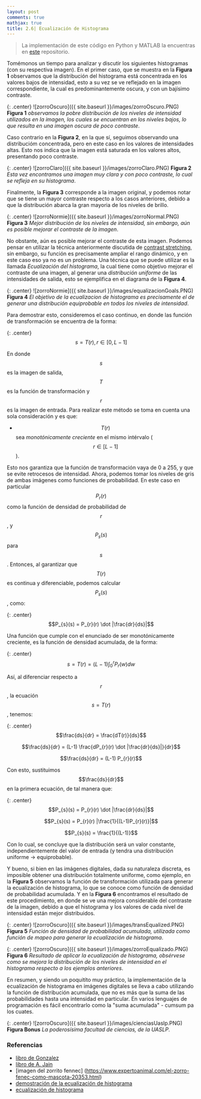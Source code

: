 ```yaml
---
layout: post
comments: true
mathjax: true
title: 2.6| Ecualización de Histograma
---
```


> La implementación de este código en Python y MATLAB la encuentras en [este](https://github.com/BryanMed/Procesamiento-de-imagen/tree/master/2.5.1%20Equalizacion%20de%20histograma) repositorio.

Tomémonos un tiempo para analizar y discutir los siguientes histogramas (con su respectiva imagen). En el primer caso, que se muestra en la __Figura 1__ observamos que la distribución del histograma está concentrada en los valores bajos de intensidad, esto a su vez se ve reflejado en la imagen correspondiente, la cual es predominantemente oscura, y con un bajísimo contraste. 

{: .center}
![zorroOscuro]({{ site.baseurl }}/images/zorroOscuro.PNG)
__Figura 1__ _observamos la pobre distribución de los niveles de intensidad utilizados en la imagen, los cuales se encuentran en los niveles bajos, lo que resulta en una imagen oscura de poco contraste_.

Caso contrario en la __Figura 2__, en la que sí, seguimos observando una distribucióm concentrada, pero en este caso en los valores de intensidades altas. Esto nos indica que la imagen está saturada en los valores altos, presentando poco contraste.

{: .center}
![zorroClaro]({{ site.baseurl }}/images/zorroClaro.PNG)
__Figura 2__ _Esta vez encontramos una imagen muy clara y con poco contraste, lo cual se refleja en su histograma_.

Finalmente, la __Figura 3__ corresponde a la imagen original, y podemos notar que se tiene un mayor contraste respecto a los casos anteriores, debido a que la distribución abarca la gran mayoria de los niveles de brillo.

{: .center}
![zorroNormie]({{ site.baseurl }}/images/zorroNormal.PNG)
__Figura 3__ _Mejor distribución de los niveles de intensidad, sin embargo, aún es posible mejorar el contraste de la imagen_.

No obstante, aún es posible mejorar el contraste de esta imagen. Podemos pensar en utilizar la técnica anteriormente discutida de [contrast stretching](https://bryanmed.github.io/LinearTrans/), sin embargo, su función es precisamente ampliar el rango dinámico, y en este caso eso ya no es un problema. Una técnica que se puede utilizar es la llamada _Ecualización del histograma_, la cual tiene como objetivo mejorar el contraste de una imagen, al generar una _distribución uniforme_ de las intensidades de salida, esto se ejemplifica en el diagrama de la __Figura 4__.

{: .center}
![zorroNormie]({{ site.baseurl }}/images/equalizacionGoals.PNG)
__Figura 4__ _El objetivo de la ecualizacion de histograma es precisamente el de generar una distribución equiprobable en todos los niveles de intensidad_.

Para demostrar esto, consideremos el caso continuo, en donde las función de transformación se encuentra de la forma:

{: .center}
$$s = T(r), r \in [0, L - 1]$$

En donde $$s$$ es la imagen de salida, $$T$$ es la función de transformación y $$r$$ es la imagen de entrada. Para realizar este método se toma en cuenta una sola consideración y es que:

* $$T(r)$$ sea _monotónicamente creciente_ en el mismo intérvalo ($$ r \in [L - 1]$$).

Esto nos garantiza que la función de transformación vaya de 0 a 255, y que se evite retrocesos de intensidad. Ahora, podemos tomar los niveles de gris de ambas imágenes como funciones de probabilidad. En este caso en particular $$P_{r}(r)$$ como la función de densidad de probabilidad de $$r$$, y $$P_{s}(s)$$ para $$s$$. Entonces, al garantizar que $$T(r)$$ es continua y diferenciable, podemos calcular $$P_{s}(s)$$, como:

{: .center}
$$P_{s}(s) = P_{r}(r) \dot |\frac{dr}{ds}|$$

Una función que cumple con el enunciado de ser monotónicamente creciente, es la función de densidad acumulada, de la forma:

{: .center}
$$s = T(r) = (L-1) \int_{0}^{r} P_{r}(w) dw$$

Así, al diferenciar respecto a $$r$$, la ecuación $$s = T(r)$$, tenemos: 

{: .center}
$$\frac{ds}{dr} = \frac{dT(r)}{ds}$$

$$\frac{ds}{dr} = (L-1) \frac{dP_{r}(r) \dot |\frac{dr}{ds}|}{dr}$$

$$\frac{ds}{dr} = (L-1) P_{r}(r)$$

Con esto, sustituimos $$\frac{ds}{dr}$$ en la primera ecuación, de tal manera que:

{: .center}
$$P_{s}(s) = P_{r}(r) \dot |\frac{dr}{ds}|$$

$$P_{s}(s) = P_{r}(r) |\frac{1}{(L-1)P_{r}(r)}|$$

$$P_{s}(s) = \frac{1}{(L-1)}$$

Con lo cual, se concluye que la distribución será un valor constante, independientemente del valor de entrada (y tendra una distribución uniforme -> equiprobable).

Y bueno, si bien en las imágenes digitales, dada su naturaleza discreta, es imposible obtener una distribución totalmente uniforme, como ejemplo, en la __Figura 5__ observamos la función de transformación utilizada para generar la ecualización de histograma, lo que se conoce como función de densidad de probabilidad acumulada. Y en la __Figura 6__ encontramos el resultado de este procedimiento, en donde se ve una mejora considerable del contraste de la imagen, debido a que el histograma y los valores de cada nivel de intensidad están mejor distribuidos. 

{: .center}
![zorroOscuro]({{ site.baseurl }}/images/transEqualized.PNG)
__Figura 5__ _Función de densidad de probabilidad acumulada, utilizada como función de mapeo para generar la ecualización de histograma_.

{: .center}
![zorroOscuro]({{ site.baseurl }}/images/zorroEqualizado.PNG)
__Figura 6__ _Resultado de aplicar la ecualización de histograma, obsérvese como se mejora la distribución de los niveles de intensidad en el histograma respecto a los ejemplos anteriores_.

En resumen, y siendo un poquitíto muy práctico, la implementación de la ecualización de histograma en imágenes digitales se lleva a cabo utilizando la función de distribución acumulada, que no es más que la suma de las probabilidades hasta una intensidad en particular. En varios lenguajes de programación es fácil encontrarlo como la "suma acumulada" - cumsum pa los cuates.

{: .center}
![zorroOscuro]({{ site.baseurl }}/images/cienciasUaslp.PNG)
__Figura Bonus__ _La poderosísima facultad de ciencias, de la UASLP_.



### Referencias

* [libro de Gonzalez](https://www.amazon.com/Digital-Image-Processing-Rafael-Gonzalez/dp/0133356728)
* [libro de A. Jain](https://www.amazon.com/Fundamentals-Digital-Image-Processing-Anil/dp/0133361659)
* [imagen del zorrito fennec] (https://www.expertoanimal.com/el-zorro-fenec-como-mascota-20353.html)
* [demostración de la ecualización de histograma](http://appliedmaths.sun.ac.za/TW793/slides/slides_3_2.pdf)
* [ecualización de histograma](http://www.ent.mrt.ac.lk/~ranga/courses/it3604_2009/L02_Point_Operations_Article.pdf)











